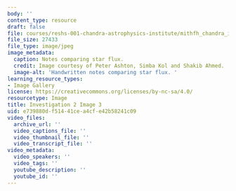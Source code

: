 ```yaml
---
body: ''
content_type: resource
draft: false
file: courses/reshs-001-chandra-astrophysics-institute/mithfh_chandra_inv2_flux2.jpg
file_size: 27433
file_type: image/jpeg
image_metadata:
  caption: Notes comparing star flux.
  credit: Image courtesy of Peter Ashton, Simba Kol and Shakib Ahmed.
  image-alt: 'Handwritten notes comparing star flux. '
learning_resource_types:
- Image Gallery
license: https://creativecommons.org/licenses/by-nc-sa/4.0/
resourcetype: Image
title: Investigation 2 Image 3
uid: e739880d-f514-41ce-a4cf-e42b58241c09
video_files:
  archive_url: ''
  video_captions_file: ''
  video_thumbnail_file: ''
  video_transcript_file: ''
video_metadata:
  video_speakers: ''
  video_tags: ''
  youtube_description: ''
  youtube_id: ''
---
```

